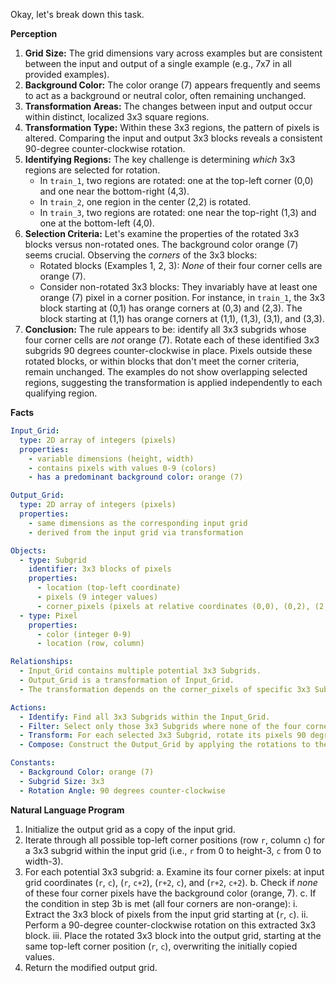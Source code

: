Okay, let's break down this task.

**Perception**

1.  **Grid Size:** The grid dimensions vary across examples but are consistent between the input and output of a single example (e.g., 7x7 in all provided examples).
2.  **Background Color:** The color orange (7) appears frequently and seems to act as a background or neutral color, often remaining unchanged.
3.  **Transformation Areas:** The changes between input and output occur within distinct, localized 3x3 square regions.
4.  **Transformation Type:** Within these 3x3 regions, the pattern of pixels is altered. Comparing the input and output 3x3 blocks reveals a consistent 90-degree counter-clockwise rotation.
5.  **Identifying Regions:** The key challenge is determining *which* 3x3 regions are selected for rotation.
    *   In `train_1`, two regions are rotated: one at the top-left corner (0,0) and one near the bottom-right (4,3).
    *   In `train_2`, one region in the center (2,2) is rotated.
    *   In `train_3`, two regions are rotated: one near the top-right (1,3) and one at the bottom-left (4,0).
6.  **Selection Criteria:** Let's examine the properties of the rotated 3x3 blocks versus non-rotated ones. The background color orange (7) seems crucial. Observing the *corners* of the 3x3 blocks:
    *   Rotated blocks (Examples 1, 2, 3): *None* of their four corner cells are orange (7).
    *   Consider non-rotated 3x3 blocks: They invariably have at least one orange (7) pixel in a corner position. For instance, in `train_1`, the 3x3 block starting at (0,1) has orange corners at (0,3) and (2,3). The block starting at (1,1) has orange corners at (1,1), (1,3), (3,1), and (3,3).
7.  **Conclusion:** The rule appears to be: identify all 3x3 subgrids whose four corner cells are *not* orange (7). Rotate each of these identified 3x3 subgrids 90 degrees counter-clockwise in place. Pixels outside these rotated blocks, or within blocks that don't meet the corner criteria, remain unchanged. The examples do not show overlapping selected regions, suggesting the transformation is applied independently to each qualifying region.

**Facts**


```yaml
Input_Grid:
  type: 2D array of integers (pixels)
  properties:
    - variable dimensions (height, width)
    - contains pixels with values 0-9 (colors)
    - has a predominant background color: orange (7)

Output_Grid:
  type: 2D array of integers (pixels)
  properties:
    - same dimensions as the corresponding input grid
    - derived from the input grid via transformation

Objects:
  - type: Subgrid
    identifier: 3x3 blocks of pixels
    properties:
      - location (top-left coordinate)
      - pixels (9 integer values)
      - corner_pixels (pixels at relative coordinates (0,0), (0,2), (2,0), (2,2))
  - type: Pixel
    properties:
      - color (integer 0-9)
      - location (row, column)

Relationships:
  - Input_Grid contains multiple potential 3x3 Subgrids.
  - Output_Grid is a transformation of Input_Grid.
  - The transformation depends on the corner_pixels of specific 3x3 Subgrids within the Input_Grid.

Actions:
  - Identify: Find all 3x3 Subgrids within the Input_Grid.
  - Filter: Select only those 3x3 Subgrids where none of the four corner_pixels have the background color (orange, 7).
  - Transform: For each selected 3x3 Subgrid, rotate its pixels 90 degrees counter-clockwise.
  - Compose: Construct the Output_Grid by applying the rotations to the selected Subgrids in their original locations and copying all other pixels directly from the Input_Grid.

Constants:
  - Background Color: orange (7)
  - Subgrid Size: 3x3
  - Rotation Angle: 90 degrees counter-clockwise
```


**Natural Language Program**

1.  Initialize the output grid as a copy of the input grid.
2.  Iterate through all possible top-left corner positions (row `r`, column `c`) for a 3x3 subgrid within the input grid (i.e., `r` from 0 to height-3, `c` from 0 to width-3).
3.  For each potential 3x3 subgrid:
    a.  Examine its four corner pixels: at input grid coordinates (`r`, `c`), (`r`, `c+2`), (`r+2`, `c`), and (`r+2`, `c+2`).
    b.  Check if *none* of these four corner pixels have the background color (orange, 7).
    c.  If the condition in step 3b is met (all four corners are non-orange):
        i.  Extract the 3x3 block of pixels from the input grid starting at (`r`, `c`).
        ii. Perform a 90-degree counter-clockwise rotation on this extracted 3x3 block.
        iii. Place the rotated 3x3 block into the output grid, starting at the same top-left corner position (`r`, `c`), overwriting the initially copied values.
4.  Return the modified output grid.